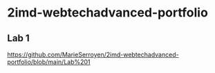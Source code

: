 # 2imd-webtechadvanced-portfolio
## Lab 1
https://github.com/MarieSerroyen/2imd-webtechadvanced-portfolio/blob/main/Lab%201

